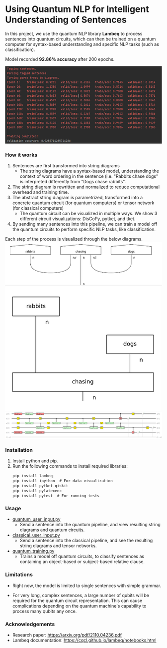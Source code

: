 # Using Quantum NLP for Intelligent Understanding of Sentences

In this project, we use the quantum NLP library **Lambeq** to process sentences into quantum circuits, which can then be trained on a quantum computer for syntax-based understanding and specific NLP tasks (such as classification).

Model recorded **92.86% accuracy** after 200 epochs.

![Results](docs/screenshots/QuantumTrainingResults.PNG)

### How it works

1. Sentences are first transformed into string diagrams
   - The string diagrams have a syntax-based model, understanding the context of word ordering in the sentence (i.e. "Rabbits chase dogs" is interpreted differently from "Dogs chase rabbits".
3. The string diagram is rewritten and normalized to reduce computational overhead and training time.
4. The abstract string diagram is parametrized, transformed into a concrete quantum circuit (for quantum computers) or tensor network (for classical computers)
   - The quantum circuit can be visualized in multiple ways. We show 3 different circuit visualizations: DisCoPy, pytket, and tket.
5. By sending many sentences into this pipeline, we can train a model off the quantum circuits to perform specific NLP tasks, like classification. 

Each step of the process is visualized through the below diagrams. 
![1](docs/screenshots/RabbitsStringDiagram.PNG)
![2](docs/screenshots/RabbitsNormalizedStringDiagram.png)
![3](docs/screenshots/RabbitsTketCircuit.png)

### Installation

1. Install python and pip. 
2. Run the following commands to install required libraries:
   ```
   pip install lambeq 
   pip install ipython  # For data visualization
   pip install pytket-qiskit
   pip install pylatexenc
   pip install pytest  # For running tests
   ```
   
### Usage

- [quantum_user_input.py](app/src/main/quantum_user_input.py)
  - Send a sentence into the quantum pipeline, and view resulting string diagrams and quantum circuits.
- [classical_user_input.py](app/src/main/classical_user_input.py)
  - Send a sentence into the classical pipeline, and see the resulting string diagrams and tensor networks.
- [quantum_training.py](app/src/main/quantum_training.py)
  - Trains a model off quantum circuits, to classify sentences as containing an object-based or subject-based relative clause.

### Limitations

- Right now, the model is limited to single sentences with simple grammar. 

- For very long, complex sentences, a large number of qubits will be required for the quantum circuit representation. This can cause complications depending on the quantum machine's capability to process many qubits any once.

### Acknowledgements
- Research paper: https://arxiv.org/pdf/2110.04236.pdf
- Lambeq documentation: https://cqcl.github.io/lambeq/notebooks.html
